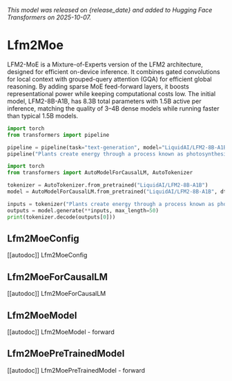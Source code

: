 <!--Copyright 2025 the HuggingFace Team. All rights reserved.

Licensed under the Apache License, Version 2.0 (the "License");
you may not use this file except in compliance with the License.
You may obtain a copy of the License at

    http://www.apache.org/licenses/LICENSE-2.0

Unless required by applicable law or agreed to in writing, software
distributed under the License is distributed on an "AS IS" BASIS,
WITHOUT WARRANTIES OR CONDITIONS OF ANY KIND, either express or implied.
See the License for the specific language governing permissions and
limitations under the License.

⚠️ Note that this file is in Markdown but contain specific syntax for our doc-builder (similar to MDX) that may not be rendered properly in your Markdown viewer.

-->
*This model was released on {release_date} and added to Hugging Face Transformers on 2025-10-07.*

# Lfm2Moe

LFM2-MoE is a Mixture-of-Experts version of the LFM2 architecture, designed for efficient on-device inference. It combines gated convolutions for local context with grouped-query attention (GQA) for efficient global reasoning. By adding sparse MoE feed-forward layers, it boosts representational power while keeping computational costs low. The initial model, LFM2-8B-A1B, has 8.3B total parameters with 1.5B active per inference, matching the quality of 3–4B dense models while running faster than typical 1.5B models.

<hfoptions id="usage">
<hfoption id="Pipeline">

```py
import torch
from transformers import pipeline

pipeline = pipeline(task="text-generation", model="LiquidAI/LFM2-8B-A1B", dtype="auto",)
pipeline("Plants create energy through a process known as photosynthesis.")
```

</hfoption>
<hfoption id="AutoModel">

```py
import torch
from transformers import AutoModelForCausalLM, AutoTokenizer

tokenizer = AutoTokenizer.from_pretrained("LiquidAI/LFM2-8B-A1B")
model = AutoModelForCausalLM.from_pretrained("LiquidAI/LFM2-8B-A1B", dtype="auto",)

inputs = tokenizer("Plants create energy through a process known as photosynthesis.", return_tensors="pt")
outputs = model.generate(**inputs, max_length=50)
print(tokenizer.decode(outputs[0]))
```

</hfoption>
</hfoptions>

## Lfm2MoeConfig

[[autodoc]] Lfm2MoeConfig

## Lfm2MoeForCausalLM

[[autodoc]] Lfm2MoeForCausalLM

## Lfm2MoeModel

[[autodoc]] Lfm2MoeModel
    - forward

## Lfm2MoePreTrainedModel

[[autodoc]] Lfm2MoePreTrainedModel
    - forward
